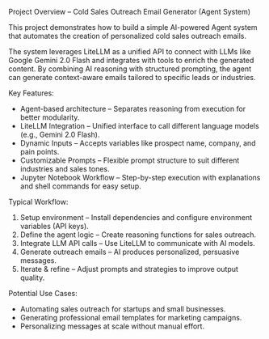 Project Overview – Cold Sales Outreach Email Generator (Agent System)

This project demonstrates how to build a simple AI-powered Agent system that automates the creation of personalized cold sales outreach emails.

The system leverages LiteLLM as a unified API to connect with LLMs like Google Gemini 2.0 Flash and integrates with tools to enrich the generated content. By combining AI reasoning with structured prompting, the agent can generate context-aware emails tailored to specific leads or industries.

Key Features:
- Agent-based architecture – Separates reasoning from execution for better modularity.
- LiteLLM Integration – Unified interface to call different language models (e.g., Gemini 2.0 Flash).
- Dynamic Inputs – Accepts variables like prospect name, company, and pain points.
- Customizable Prompts – Flexible prompt structure to suit different industries and sales tones.
- Jupyter Notebook Workflow – Step-by-step execution with explanations and shell commands for easy setup.

Typical Workflow:
1. Setup environment – Install dependencies and configure environment variables (API keys).
2. Define the agent logic – Create reasoning functions for sales outreach.
3. Integrate LLM API calls – Use LiteLLM to communicate with AI models.
4. Generate outreach emails – AI produces personalized, persuasive messages.
5. Iterate & refine – Adjust prompts and strategies to improve output quality.

Potential Use Cases:
- Automating sales outreach for startups and small businesses.
- Generating professional email templates for marketing campaigns.
- Personalizing messages at scale without manual effort.

